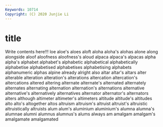 ```yaml
---
Keywords: 10714
Copyright: (C) 2020 Junjie Li
---
```


# title

Write contents here!!!
loe 
aloe's
aloes 
aloft 
aloha 
aloha's 
alohas 
alone 
along 
alongside 
aloof 
aloofness
aloofness's 
aloud 
alpaca 
alpaca's 
alpacas 
alpha 
alpha's 
alphabet 
alphabet's 
alphabetic
alphabetical 
alphabetically 
alphabetise 
alphabetised 
alphabetises 
alphabetising 
alphabets 
alphanumeric 
alphas 
alpine
already 
alright 
also 
altar 
altar's 
altars 
alter 
alterable 
alteration 
alteration's
alterations 
altercation 
altercation's 
altercations 
altered 
altering 
alternate 
alternate's 
alternated 
alternately
alternates 
alternating 
alternation 
alternation's 
alternations 
alternative 
alternative's 
alternatively 
alternatives 
alternator
alternator's 
alternators 
alters 
although 
altimeter 
altimeter's 
altimeters 
altitude 
altitude's 
altitudes
alto 
alto's 
altogether 
altos 
altruism 
altruism's 
altruist 
altruist's 
altruistic 
altruistically
altruists 
alum 
alum's 
aluminium 
aluminium's 
alumna 
alumna's 
alumnae 
alumni 
alumnus
alumnus's 
alums 
always 
am 
amalgam 
amalgam's 
amalgamate 
amalgamated 
